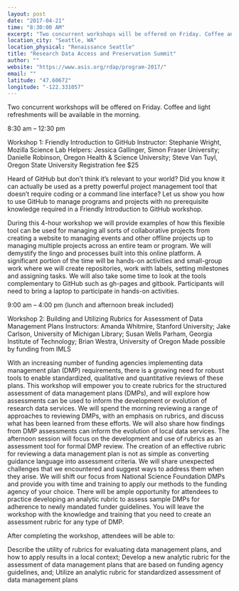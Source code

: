 ```yaml
---
layout: post
date: "2017-04-21"
time: "8:30:00 AM"
excerpt: "Two concurrent workshops will be offered on Friday. Coffee and light refreshments will be available in the morning..."
location_city: "Seattle, WA"
location_physical: "Renaissance Seattle"
title: "Research Data Access and Preservation Summit"
author: ""
website: "https://www.asis.org/rdap/program-2017/"
email: ""
latitude: "47.60672"
longitude: "-122.331057"
---
```


Two concurrent workshops will be offered on Friday. Coffee and light refreshments will be available in the morning.

8:30 am – 12:30 pm

Workshop 1: Friendly Introduction to GitHub
Instructor: Stephanie Wright, Mozilla Science Lab
Helpers: Jessica Gallinger, Simon Fraser University; Danielle Robinson, Oregon Health & Science University; Steve Van Tuyl, Oregon State University
Registration fee $25

Heard of GitHub but don’t think it’s relevant to your world? Did you know it can actually be used as a pretty powerful project management tool that doesn’t require coding or a command line interface? Let us show you how to use GitHub to manage programs and projects with no prerequisite knowledge required in a Friendly Introduction to GitHub workshop.

During this 4-hour workshop we will provide examples of how this flexible tool can be used for managing all sorts of collaborative projects from creating a website to managing events and other offline projects up to managing multiple projects across an entire team or program. We will demystify the lingo and processes built into this online platform. A significant portion of the time will be hands-on activities and small-group work where we will create repositories, work with labels, setting milestones and assigning tasks. We will also take some time to look at the tools complementary to GitHub such as gh-pages and gitbook. Participants will need to bring a laptop to participate in hands-on activities.

9:00 am – 4:00 pm (lunch and afternoon break included)

Workshop 2: Building and Utilizing Rubrics for Assessment of Data Management Plans
Instructors: Amanda Whitmire, Stanford University; Jake Carlson, University of Michigan Library; Susan Wells Parham, Georgia Institute of Technology; Brian Westra, University of Oregon
Made possible by funding from IMLS

With an increasing number of funding agencies implementing data management plan (DMP) requirements, there is a growing need for robust tools to enable standardized, qualitative and quantitative reviews of these plans. This workshop will empower you to create rubrics for the structured assessment of data management plans (DMPs), and will explore how assessments can be used to inform the development or evolution of research data services. We will spend the morning reviewing a range of approaches to reviewing DMPs, with an emphasis on rubrics, and discuss what has been learned from these efforts. We will also share how findings from DMP assessments can inform the evolution of local data services. The afternoon session will focus on the development and use of rubrics as an assessment tool for formal DMP review. The creation of an effective rubric for reviewing a data management plan is not as simple as converting guidance language into assessment criteria. We will share unexpected challenges that we encountered and suggest ways to address them when they arise. We will shift our focus from National Science Foundation DMPs and provide you with time and training to apply our methods to the funding agency of your choice. There will be ample opportunity for attendees to practice developing an analytic rubric to assess sample DMPs for adherence to newly mandated funder guidelines. You will leave the workshop with the knowledge and training that you need to create an assessment rubric for any type of DMP.

After completing the workshop, attendees will be able to:

Describe the utility of rubrics for evaluating data management plans, and how to apply results in a local context;
Develop a new analytic rubric for the assessment of data management plans that are based on funding agency guidelines, and;
Utilize an analytic rubric for standardized assessment of data management plans
